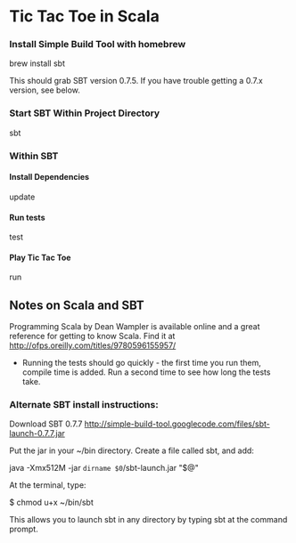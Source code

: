 Tic Tac Toe in Scala
====================


### Install Simple Build Tool with homebrew

brew install sbt

This should grab SBT version 0.7.5. If you have trouble getting a 0.7.x version, see below.

### Start SBT Within Project Directory

sbt

### Within SBT

#### Install Dependencies

update

#### Run tests

test

#### Play Tic Tac Toe

run

## Notes on Scala and SBT

Programming Scala by Dean Wampler is available online and a great reference for getting to know Scala. Find it at http://ofps.oreilly.com/titles/9780596155957/

* Running the tests should go quickly - the first time you run them, compile time is added. Run a second time to see how long the tests take.

### Alternate SBT install instructions:

Download SBT 0.7.7  http://simple-build-tool.googlecode.com/files/sbt-launch-0.7.7.jar

Put the jar in your ~/bin directory. Create a file called sbt, and add:

java -Xmx512M -jar `dirname $0`/sbt-launch.jar "$@"

At the terminal, type:

$ chmod u+x ~/bin/sbt

This allows you to launch sbt in any directory by typing sbt at the command prompt.

